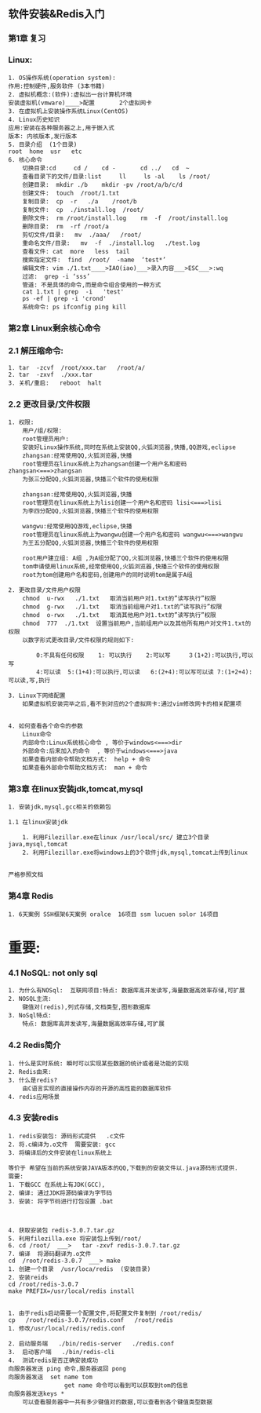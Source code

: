## 软件安装&Redis入门
### 第1章	复习
### Linux:
    1. OS操作系统(operation system): 
    作用:控制硬件,服务软件 (3本书籍)
    2. 虚拟机概念:(软件):虚拟出一台计算机环境
    安装虚拟机(vmware)____>配置       2个虚拟网卡
    3. 在虚拟机上安装操作系统Linux(CentOS)
    4. Linux历史知识  
    应用:安装在各种服务器之上,用于嵌入式   
    版本: 内核版本,发行版本
    5. 目录介绍  (1个目录)
    root  home  usr   etc
    6. 核心命令
        切换目录:cd     cd /    cd -       cd ../   cd  ~
        查看目录下的文件/目录:list     ll     ls -al    ls /root/
        创建目录:  mkdir ./b    mkdir -pv /root/a/b/c/d
        创建文件:  touch  /root/1.txt 
        复制目录:  cp  -r   ./a    /root/b
        复制文件:  cp  ./install.log  /root/
        删除文件:  rm /root/install.log    rm  -f  /root/install.log
        删除目录:  rm  -rf /root/a
        剪切文件/目录:   mv  ./aaa/   /root/
        重命名文件/目录:   mv  -f  ./install.log   ./test.log
        查看文件: cat  more   less  tail
        搜索指定文件:  find  /root/  -name  ‘test*’
        编辑文件: vim ./1.txt____>IAO(iao)___>录入内容___>ESC___>:wq
        过滤:  grep -i ‘sss’
        管道: 不是具体的命令,而是命令组合使用的一种方式
        cat 1.txt | grep  -i   'test'
        ps -ef | grep -i 'crond'
        系统命令: ps ifconfig ping kill
### 第2章	Linux剩余核心命令
### 2.1	解压缩命令:
    1. tar  -zcvf  /root/xxx.tar   /root/a/
    2. tar  -zxvf  ./xxx.tar
    3. 关机/重启:   reboot  halt
### 2.2	更改目录/文件权限
    1. 权限:
        用户/组/权限:
        root管理员用户: 
        安装好Linux操作系统,同时在系统上安装QQ,火狐浏览器,快播,QQ游戏,eclipse
        zhangsan:经常使用QQ,火狐浏览器,快播
        root管理员在linux系统上为zhangsan创建一个用户名和密码 zhangsan<===>zhangsan
        为张三分配QQ,火狐浏览器,快播三个软件的使用权限

        zhangsan:经常使用QQ,火狐浏览器,快播
        root管理员在linux系统上为lisi创建一个用户名和密码 lisi<===>lisi
        为李四分配QQ,火狐浏览器,快播三个软件的使用权限

        wangwu:经常使用QQ游戏,eclipse,快播
        root管理员在linux系统上为wangwu创建一个用户名和密码 wangwu<===>wangwu
        为王五分配QQ,火狐浏览器,快播三个软件的使用权限

        root用户建立组: A组 ,为A组分配了QQ,火狐浏览器,快播三个软件的使用权限
        tom申请使用linux系统,经常使用QQ,火狐浏览器,快播三个软件的使用权限
        root为tom创建用户名和密码,创建用户的同时说明tom是属于A组

    2. 更改目录/文件用户权限
        chmod  u-rwx   ./1.txt   取消当前用户对1.txt的”读写执行”权限
        chmod  g-rwx   ./1.txt   取消当前组用户对1.txt的”读写执行”权限
        chmod  o-rwx   ./1.txt   取消其他用户对1.txt的”读写执行”权限
        chmod  777  ./1.txt  设置当前用户,当前组用户以及其他所有用户对文件1.txt的权限
        以数字形式更改目录/文件权限的规则如下:
 
            0:不具有任何权限    1: 可以执行    2:可以写　　　３(1+2):可以执行,可以写
            4:可以读  5:(1+4):可以执行,可以读   6:(2+4):可以写可以读 7:(1+2+4):可以读,写,执行

    3. Linux下网络配置
        如果虚拟机安装完毕之后,看不到对应的2个虚拟网卡:通过vim修改网卡的相关配置项
 

    4. 如何查看各个命令的参数
        Linux命令
        内部命令:Linux系统核心命令 , 等价于windows<===>dir
        外部命令:后来加入的命令  , 等价于windows<===>java
        如果查看内部命令帮助文档方式:  help + 命令
        如果查看外部命令帮助文档方式:  man + 命令

### 第3章	在linux安装jdk,tomcat,mysql
    1. 安装jdk,mysql,gcc相关的依赖包

    1.1 在linux安装jdk

        1. 利用Filezillar.exe在linux /usr/local/src/ 建立3个目录java,mysql,tomcat
        2. 利用Filezillar.exe将windows上的3个软件jdk,mysql,tomcat上传到linux


    严格参照文档

### 第4章	Redis
    1. 6天案例 SSH框架6天案例 oralce  16项目 ssm lucuen solor 16项目
# 重要:


### 4.1	NoSQL: not only sql
    1. 为什么有NOSql:  互联网项目:特点: 数据库高并发读写,海量数据高效率存储,可扩展
    2. NOSQL主流:
        键值对(redis),列式存储,文档类型,图形数据库
    3. NoSql特点:
        特点: 数据库高并发读写,海量数据高效率存储,可扩展
### 4.2	Redis简介
    1. 什么是实时系统: 瞬时可以实现某些数据的统计或者是功能的实现
    2. Redis由来: 
    3. 什么是redis? 
        由C语言实现的直接操作内存的开源的高性能的数据库软件
    4. redis应用场景
 
### 4.3	安装redis
    1. redis安装包: 源码形式提供   .c文件
    2. 将.c编译为.o文件  需要安装: gcc
    3. 将编译后的文件安装在linux系统上

    等价于 希望在当前的系统安装JAVA版本的QQ,下载到的安装文件以.java源码形式提供.
    需要:
    1. 下载GCC 在系统上有JDK(GCC),
    2. 编译: 通过JDK将源码编译为字节码
    3. 安装: 将字节码进行打包设置 .bat

  
     
    4. 获取安装包 redis-3.0.7.tar.gz
    5. 利用filezilla.exe 将安装包上传到/root/
    6. cd /root/  ___>   tar -zxvf redis-3.0.7.tar.gz
    7. 编译  将源码翻译为.o文件
    cd  /root/redis-3.0.7  ___> make
    1. 创建一个目录  /usr/loca/redis  (安装目录)
    2. 安装reids
    cd /root/redis-3.0.7
    make PREFIX=/usr/local/redis install
    

    1. 由于redis启动需要一个配置文件,将配置文件复制到 /root/redis/
    cp   /root/redis-3.0.7/redis.conf   /root/redis
    1. 修改/usr/local/redis/redis.conf
    
    2. 启动服务端   ./bin/redis-server   ./redis.conf
    3.  启动客户端   ./bin/redis-cli
    4.  测试redis是否正确安装成功
    向服务器发送 ping 命令,服务器返回 pong
    向服务器发送  set name tom
                    get name 命令可以看到可以获取到tom的信息 
    向服务器发送keys *   
        可以查看服务器中一共有多少键值对的数据,可以查看到各个键值类型数据
    
    












